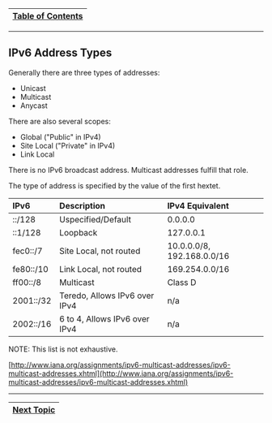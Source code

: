 |[Table of Contents](/00-Table-of-Contents.md)|
|---|

---

## IPv6 Address Types

Generally there are three types of addresses:

* Unicast
* Multicast
* Anycast

There are also several scopes:

* Global \("Public" in IPv4\)
* Site Local \("Private" in IPv4\)
* Link Local

There is no IPv6 broadcast address. Multicast addresses fulfill that role.

The type of address is specified by the value of the first hextet.

| IPv6 | Description | IPv4 Equivalent |
| :--- | :--- | :--- |
| ::/128 | Uspecified/Default | 0.0.0.0 |
| ::1/128 | Loopback | 127.0.0.1 |
| fec0::/7 | Site Local, not routed | 10.0.0.0/8, 192.168.0.0/16 |
| fe80::/10 | Link Local, not routed | 169.254.0.0/16 |
| ff00::/8 | Multicast | Class D |
| 2001::/32 | Teredo, Allows IPv6 over IPv4 | n/a |
| 2002::/16 | 6 to 4, Allows IPv6 over IPv4 | n/a |

NOTE: This list is not exhaustive.

[http://www.iana.org/assignments/ipv6-multicast-addresses/ipv6-multicast-addresses.xhtml](http://www.iana.org/assignments/ipv6-multicast-addresses/ipv6-multicast-addresses.xhtml)

---

|[Next Topic](/05-osi-layer-3/unicast.md)|
|---|
